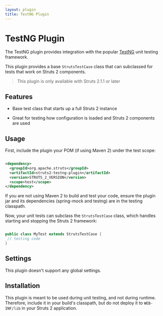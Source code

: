 ```yaml
---
layout: plugin
title: TestNG Plugin
---
```


# TestNG Plugin

The TestNG plugin provides integration with the popular [TestNG](http://testng.org) unit testing framework.

This plugin provides a base `StrutsTestCase` class that can subclassed for tests that work on Struts 2 components.  

> This plugin is only available with Struts 2.1.1 or later

## Features

+ Base test class that starts up a full Struts 2 instance

+ Great for testing how configuration is loaded and Struts 2 components are used

## Usage

First, include the plugin your POM (if using Maven 2) under the test scope:


```xml

<dependency>
  <groupId>org.apache.struts</groupId>
  <artifactId>struts2-testng-plugin</artifactId>
  <version>STRUTS_2_VERSION</version>
  <scope>test</scope>
</dependency>

```

If you are not using Maven 2 to build and test your code, ensure the plugin jar and its dependencies (spring-mock and testng) are in the testing classpath.

Now, your unit tests can subclass the `StrutsTestCase` class, which handles starting and stopping the Struts 2 framework:


```java

public class MyTest extends StrutsTestCase {
 // testing code
}

```

## Settings

This plugin doesn't support any global settings.

## Installation

This plugin is meant to be used during unit testing, and not during runtime.  Therefore, include it in your build's classpath, but do not deploy it to `WEB-INF/lib` in your Struts 2 application.
